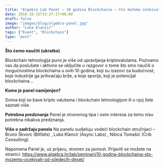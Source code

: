 ```yaml
---
title: "Algebra Lab Panel – 10 godina Blockchaina – što možemo očekivati od sljedećih deset?"
date: 2018-10-15T15:27:17+06:00
draft: false
image: "images/blog/algebra-panel.jpg"
author: "Luka Klancir"
tags: ["Event", "Blockchain"]
type: "post"
---
```


**Što ćemo naučiti (ukratko)**

Blockchain tehnologija puno je više od upravljanja kriptovalutama. Pozivamo vas da poslušate i aktivno se uključite u razgovor o tome što smo naučili o mogućnostima blockchaina u ovih 10 godina, koji su izazovi za budućnost, koje industrije ga prihvaćaju brže, a koje sporije, koji je potencijal blockchaina…

**Kome je panel namijenjen?**

Svima koji se bave kripto valutama i blockchain tehnologijom ili o njoj žele saznati više.

**Potrebna predznanja**
Panel je otvorenog tipa i osim interesa za temu nisu potrebna nikakva predznanja.

**Više o sadržaju panela**
Na panelu sudjeluju vodeći blockchain stručnjaci – Bruno Škvorc (Bitfalls) , Luka Klancir (Async Labs) , Nikica Tomašić (Crib Consulting).

Napomena
Panel je, uz prijavu, otvoren za javnost. Prijaviti se možete na stranici: https://www.algebra.hr/lab/seminari/10-godina-blockchaina-sto-mozemo-ocekivati-od-sljedecih-deset/ 

